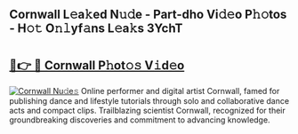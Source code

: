 ## Cornwall L𝚎a𝚔ed N𝚞𝚍e - Part-dho Vi𝚍𝚎o P𝚑𝚘tos - H𝚘𝚝 O𝚗𝚕yf𝚊ns L𝚎a𝚔s 3YchT

# <h2><a href="http://kf25tqr.oniu.top/?m=Cornwall">🔗👉 🔴 Cornwall P𝚑ot𝚘𝚜 V𝚒d𝚎o</a></h2>

[![Cornwall Nu𝚍e𝚜](https://i.imgur.com/0qMVB7G.gif)](http://kf25tqr.oniu.top/?m=Cornwall)
Online performer and digital artist Cornwall, famed for publishing dance and lifestyle tutorials through solo and collaborative dance acts and compact clips. Trailblazing scientist Cornwall, recognized for their groundbreaking discoveries and commitment to advancing knowledge.  
